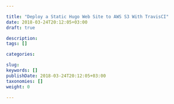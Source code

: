 ```yaml
---

title: "Deploy a Static Hugo Web Site to AWS S3 With TravisCI"
date: 2018-03-24T20:12:05+03:00
draft: true

description: 
tags: []

categories:

slug: 
keywords: []
publishDate: 2018-03-24T20:12:05+03:00
taxonomies: []
weight: 0

---
```


